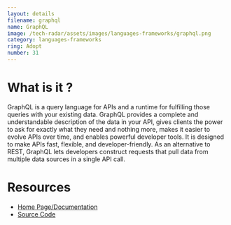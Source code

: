 ```yaml
---
layout: details
filename: graphql
name: GraphQL
image: /tech-radar/assets/images/languages-frameworks/graphql.png
category: languages-frameworks
ring: Adopt
number: 31
---
```


# What is it ?
GraphQL is a query language for APIs and a runtime for fulfilling those queries with your existing data. GraphQL provides a complete and understandable description of the data in your API, gives clients the power to ask for exactly what they need and nothing more, makes it easier to evolve APIs over time, and enables powerful developer tools. It is designed to make APIs fast, flexible, and developer-friendly. As an alternative to REST, GraphQL lets developers construct requests that pull data from multiple data sources in a single API call.

# Resources
- [Home Page/Documentation](https://graphql.org/)
- [Source Code](https://github.com/graphql/graphql-js/)
